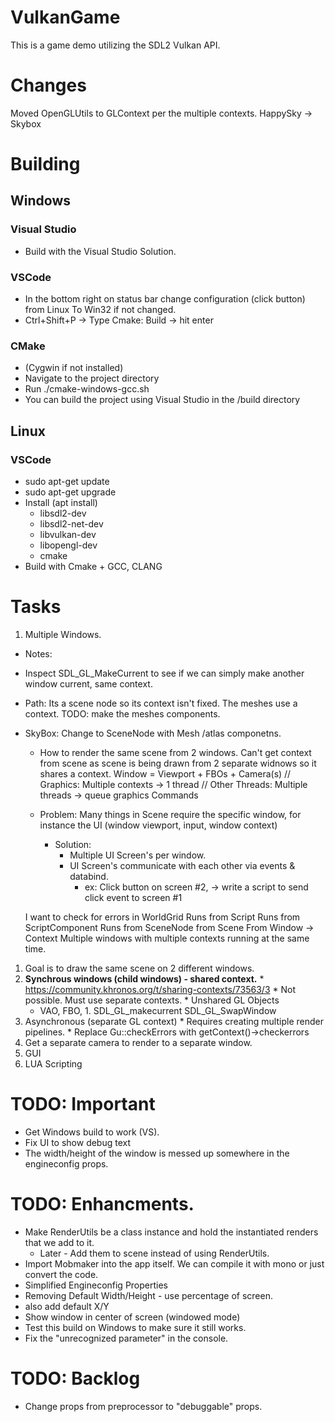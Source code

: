 # VulkanGame
This is a game demo utilizing the SDL2 Vulkan API.

# Changes
Moved OpenGLUtils to GLContext per the multiple contexts.
HappySky -> Skybox

# Building 
## Windows
### Visual Studio
* Build with the Visual Studio Solution.
### VSCode 
* In the bottom right on status bar change configuration (click button) from Linux To Win32 if not changed.
* Ctrl+Shift+P -> Type Cmake: Build -> hit enter
### CMake
* (Cygwin if not installed)
* Navigate to the project directory
* Run ./cmake-windows-gcc.sh
* You can build the project using Visual Studio in the /build directory
## Linux
### VSCode
* sudo apt-get update
* sudo apt-get upgrade
* Install (apt install)
  * libsdl2-dev
  * libsdl2-net-dev
  * libvulkan-dev
  * libopengl-dev
  * cmake
* Build with Cmake + GCC, CLANG

# Tasks
1. Multiple Windows. 
  * Notes:
  * Inspect SDL_GL_MakeCurrent to see if we can simply make another window current, same context.
  * Path: Its a scene node so its context isn't fixed. The meshes use a context. TODO: make the meshes components.
  * SkyBox: Change to SceneNode with Mesh /atlas componetns.
    
    * How to render the same scene from 2 windows.
      Can't get context from scene as scene is being drawn from 2 separate widnows so it shares a context.
      Window = Viewport + FBOs + Camera(s)
        // Graphics: Multiple contexts -> 1 thread
        // Other Threads: Multiple threads -> queue graphics Commands

    * Problem: Many things in Scene require the specific window, for instance the UI (window viewport, input, window context)
      * Solution:
        * Multiple UI Screen's per window.
        * UI Screen's communicate with each other via events & databind.
          * ex: Click button on screen #2, -> write a script to send click event to screen #1

    I want to check for errors in WorldGrid
      Runs from Script
      Runs from ScriptComponent
      Runs from SceneNode
      from Scene
      From Window -> Context
    Multiple windows with multiple contexts running at the same time.


  1. Goal is to draw the same scene on 2 different windows.
  1. __Synchrous windows (child windows) - shared context.__
    * https://community.khronos.org/t/sharing-contexts/73563/3
    * Not possible. Must use separate contexts.
    * Unshared GL Objects
      * VAO, FBO, 
    1. SDL_GL_makecurrent SDL_GL_SwapWindow
  1. Asynchronous (separate GL context)
    * Requires creating multiple render pipelines.
    * Replace Gu::checkErrors with getContext()->checkerrors
  1. Get a separate camera to render to a separate window.
1. GUI
1. LUA Scripting

# TODO: Important
* Get Windows build to work (VS).
* Fix UI to show debug text
* The width/height of the window is messed up somewhere in the engineconfig props.

# TODO: Enhancments.
* Make RenderUtils be a class instance and hold the instantiated renders that we add to it.
  * Later - Add them to scene instead of using RenderUtils.
* Import Mobmaker into the app itself. We can compile it with mono or just convert the code.
* Simplified Engineconfig Properties
* Removing Default Width/Height - use percentage of screen.
* also add default X/Y
* Show window in center of screen (windowed mode)
* Test this build on Windows to make sure it still works.
* Fix the "unrecognized parameter" in the console.

# TODO: Backlog
* Change props from preprocessor to "debuggable" props.